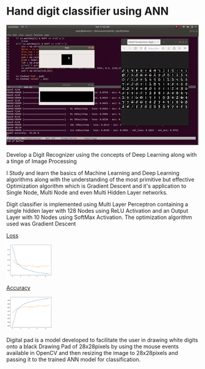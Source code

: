 # Hand digit classifier using ANN
<img src="./files/mnist.gif">
<p>Develop a Digit Recognizer using the concepts of Deep Learning along with a tinge of Image Processing</p>
<p>I Study and learn the basics of Machine Learning and Deep Learning algorithms along with the understanding of the most primitive but effective Optimization algorithm which is Gradient Descent and it's application to Single Node, Multi Node and even Multi Hidden Layer networks. </p>

<p>Digit classifier is implemented using Multi Layer Perceptron containing a single hidden layer with 128 Nodes using ReLU Activation and an Output Layer with 10 Nodes using SoftMax Activation. The optimization algorithm used was Gradient Descent</p>

 <p style="text-decoration: underline;">Loss</p> 
<img src="./files/loss.png" style="max-width:120px">

<p style="text-decoration: underline;">Accuracy</p> 
<img src="./files/accuracy.png" style="max-width:120px">


 <p>Digital pad is a model developed to facilitate the user in drawing white digits onto a black Drawing Pad of 28x28pixels by using the mouse events available in OpenCV and then resizing the image to 28x28pixels and passing it to the trained ANN model for classification.</p>
